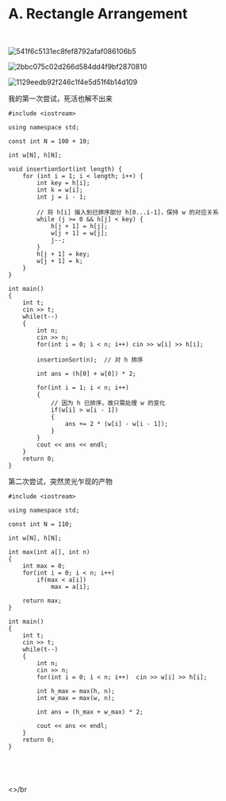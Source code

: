 # A. Rectangle Arrangement

</br>

![541f6c5131ec8fef8792afaf086106b5](https://github.com/user-attachments/assets/3fc71dc1-3c45-4f5c-b026-5b2fc96fa43f)

![2bbc075c02d266d584dd4f9bf2870810](https://github.com/user-attachments/assets/67b0c071-328c-4268-8dc2-a24e76d601c1)

![1129eedb92f246c1f4e5d51f4b14d109](https://github.com/user-attachments/assets/fab2ad6c-764d-4972-8f5b-d18fba5a8a36)

<p>我的第一次尝试，死活也解不出来</p>

```
#include <iostream>

using namespace std;

const int N = 100 + 10;

int w[N], h[N];

void insertionSort(int length) {
    for (int i = 1; i < length; i++) {
        int key = h[i];
        int k = w[i];
        int j = i - 1;
        
        // 将 h[i] 插入到已排序部分 h[0...i-1]，保持 w 的对应关系
        while (j >= 0 && h[j] < key) {
            h[j + 1] = h[j];
            w[j + 1] = w[j];
            j--;
        }
        h[j + 1] = key;
        w[j + 1] = k;
    }
}

int main()
{
    int t;
    cin >> t;
    while(t--)
    {
        int n;
        cin >> n;
        for(int i = 0; i < n; i++) cin >> w[i] >> h[i];
        
        insertionSort(n);  // 对 h 排序 

        int ans = (h[0] + w[0]) * 2;

        for(int i = 1; i < n; i++)  
        {
            // 因为 h 已排序，故只需处理 w 的变化
            if(w[i] > w[i - 1])
            {
                ans += 2 * (w[i] - w[i - 1]);
            }
        }
        cout << ans << endl;
    }
    return 0;
}
```

<p>第二次尝试，突然灵光乍现的产物</p>

```
#include <iostream>

using namespace std;

const int N = 110;

int w[N], h[N];

int max(int a[], int n)
{
    int max = 0;
    for(int i = 0; i < n; i++)
        if(max < a[i])
            max = a[i];
            
    return max;
}

int main()
{
    int t;
    cin >> t;
    while(t--)
    {
        int n;
        cin >> n;
        for(int i = 0; i < n; i++)  cin >> w[i] >> h[i];
        
        int h_max = max(h, n);
        int w_max = max(w, n);
        
        int ans = (h_max + w_max) * 2;
        
        cout << ans << endl;
    }
    return 0;
}
```

</br>

#

<>/br































